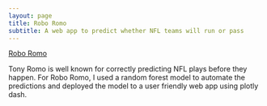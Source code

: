 ```yaml
---
layout: page
title: Robo Romo
subtitle: A web app to predict whether NFL teams will run or pass
---
```

[Robo Romo](http://robo-romo.herokuapp.com/)

Tony Romo is well known for correctly predicting NFL plays before they happen. For Robo Romo, I used a random forest model to automate the predictions and deployed the model to a user friendly web app using plotly dash.

